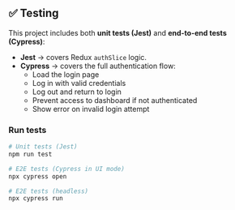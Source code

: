 ## ✅ Testing

This project includes both **unit tests (Jest)** and **end-to-end tests (Cypress)**:

- **Jest** → covers Redux `authSlice` logic.
- **Cypress** → covers the full authentication flow:
  - Load the login page
  - Log in with valid credentials
  - Log out and return to login
  - Prevent access to dashboard if not authenticated
  - Show error on invalid login attempt

### Run tests

```bash
# Unit tests (Jest)
npm run test

# E2E tests (Cypress in UI mode)
npx cypress open

# E2E tests (headless)
npx cypress run
```
